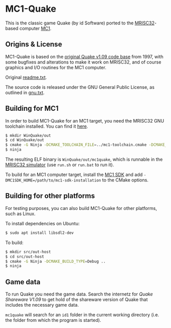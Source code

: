 # MC1-Quake

This is the classic game Quake (by id Software) ported to the
[MRISC32](https://mrisc32.bitsnbites.eu/)-based computer
[MC1](https://github.com/mrisc32/mc1).

## Origins & License

MC1-Quake is based on the [original Quake v1.09 code base](https://github.com/id-Software/Quake) from 1997, with some bugfixes and alterations to make it work on MRISC32, and of course graphics and I/O routines for the MC1 computer.

Original [readme.txt](readme.txt).

The source code is released under the GNU General Public License, as outlined in [gnu.txt](gnu.txt).

## Building for MC1

In order to build MC1-Quake for an MC1 target, you need the MRISC32 GNU
toolchain installed. You can find it [here](https://github.com/mrisc32/mrisc32-gnu-toolchain).

```bash
$ mkdir WinQuake/out
$ cd WinQuake/out
$ cmake -G Ninja -DCMAKE_TOOLCHAIN_FILE=../mc1-toolchain.cmake -DCMAKE_BUILD_TYPE=Release ..
$ ninja
```

The resulting ELF binary is `WinQuake/out/mc1quake`, which is runnable in the [MRISC32 simulator](https://github.com/mrisc32/mrisc32-simulator) (use `run.sh` or `run.bat` to run it).

To build for an MC1 computer target, install the [MC1 SDK](https://github.com/mrisc32/mc1-sdk) and add `-DMC1SDK_HOME=/path/to/mc1-sdk-installation` to the CMake options.

## Building for other platforms

For testing purposes, you can also build MC1-Quake for other platforms, such as Linux.

To install dependencies on Ubuntu:

```bash
$ sudo apt install libsdl2-dev
```

To build:

```bash
$ mkdir src/out-host
$ cd src/out-host
$ cmake -G Ninja -DCMAKE_BUILD_TYPE=Debug ..
$ ninja
```

## Game data

To run Quake you need the game data. Search the internetz for *Quake Shareware V1.09* to get hold of the shareware version of Quake that includes the necessary game data.

`mc1quake` will search for an `id1` folder in the current working directory (i.e. the folder from which the program is started).

